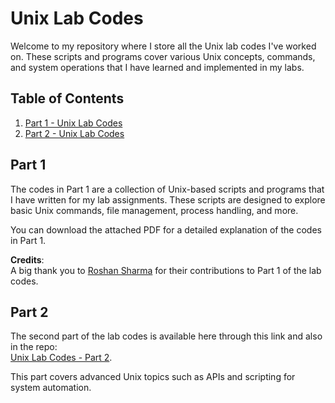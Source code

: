 # Unix Lab Codes

Welcome to my repository where I store all the Unix lab codes I've worked on. These scripts and programs cover various Unix concepts, commands, and system operations that I have learned and implemented in my labs.

## Table of Contents

1. [Part 1 - Unix Lab Codes](#part-1)
2. [Part 2 - Unix Lab Codes](#part-2)

## Part 1

The codes in Part 1 are a collection of Unix-based scripts and programs that I have written for my lab assignments. These scripts are designed to explore basic Unix commands, file management, process handling, and more.

You can download the attached PDF for a detailed explanation of the codes in Part 1.

**Credits**:  
A big thank you to [Roshan Sharma](https://github.com/RoshanSharma999) for their contributions to Part 1 of the lab codes.

## Part 2

The second part of the lab codes is available here through this link and also in the repo:  
[Unix Lab Codes - Part 2](https://local-lime-e66.notion.site/Unix-Lab-Codes-part-2-18e0f200a32080aab558e3e36f4494d5).

This part covers advanced Unix topics such as APIs and scripting for system automation.

